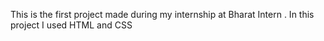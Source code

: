 This is the first project made during my internship at Bharat Intern . In this project I used HTML and CSS 
